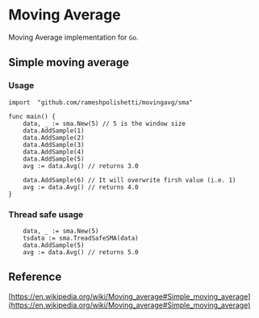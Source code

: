 # Moving Average

Moving Average implementation for `Go`.

## Simple moving average

### Usage

```
import 	"github.com/rameshpolishetti/movingavg/sma"

func main() {
	data, _ := sma.New(5) // 5 is the window size
	data.AddSample(1)
	data.AddSample(2)
	data.AddSample(3)
	data.AddSample(4)
	data.AddSample(5)
	avg := data.Avg() // returns 3.0

    data.AddSample(6) // It will overwrite firsh value (i.e. 1)
	avg := data.Avg() // returns 4.0
}
```

### Thread safe usage

```
    data, _ := sma.New(5)
    tsdata := sma.TreadSafeSMA(data)
    data.AddSample(5)
    avg := data.Avg() // returns 5.0
```

## Reference

[https://en.wikipedia.org/wiki/Moving_average#Simple_moving_average](https://en.wikipedia.org/wiki/Moving_average#Simple_moving_average)